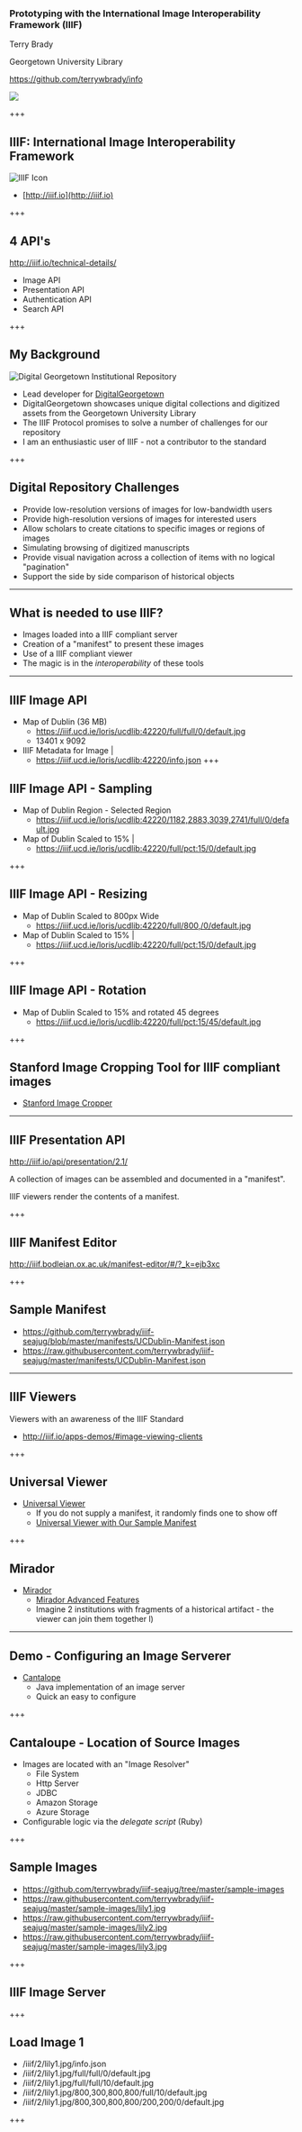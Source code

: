 ### Prototyping with the International Image Interoperability Framework (IIIF)  

Terry Brady

Georgetown University Library

https://github.com/terrywbrady/info

![](https://www.library.georgetown.edu/sites/default/files/library-logo.png)

+++

## IIIF: International Image Interoperability Framework

![IIIF Icon](https://upload.wikimedia.org/wikipedia/commons/e/e8/International_Image_Interoperability_Framework_logo.png)
* [http://iiif.io](http://iiif.io)

+++

## 4 API's

http://iiif.io/technical-details/

* Image API
* Presentation API
* Authentication API
* Search API

+++

## My Background

![Digital Georgetown Institutional Repository](https://repository.library.georgetown.edu/themes/ir//images/ir-logo.png)

* Lead developer for [DigitalGeorgetown](https://repository.library.georgetown.edu)
* DigitalGeorgetown showcases unique digital collections and digitized assets from the Georgetown University Library
* The IIIF Protocol promises to solve a number of challenges for our repository
* I am an enthusiastic user of IIIF - not a contributor to the standard

+++

## Digital Repository Challenges

* Provide low-resolution versions of images for low-bandwidth users
* Provide high-resolution versions of images for interested users
* Allow scholars to create citations to specific images or regions of images
* Simulating browsing of digitized manuscripts
* Provide visual navigation across a collection of items with no logical "pagination"
* Support the side by side comparison of historical objects

---

## What is needed to use IIIF?

* Images loaded into a IIIF compliant server
* Creation of a "manifest" to present these images
* Use of a IIIF compliant viewer
* The magic is in the *interoperability* of these tools

---

## IIIF Image API

* Map of Dublin (36 MB)
  * https://iiif.ucd.ie/loris/ucdlib:42220/full/full/0/default.jpg
  * 13401 x 9092
* IIIF Metadata for Image |
  * https://iiif.ucd.ie/loris/ucdlib:42220/info.json
+++

## IIIF Image API - Sampling

* Map of Dublin Region - Selected Region
  * https://iiif.ucd.ie/loris/ucdlib:42220/1182,2883,3039,2741/full/0/default.jpg
* Map of Dublin Scaled to 15% |
  * https://iiif.ucd.ie/loris/ucdlib:42220/full/pct:15/0/default.jpg

+++

## IIIF Image API - Resizing

* Map of Dublin Scaled to 800px Wide 
  * https://iiif.ucd.ie/loris/ucdlib:42220/full/800,/0/default.jpg
* Map of Dublin Scaled to 15% |
  * https://iiif.ucd.ie/loris/ucdlib:42220/full/pct:15/0/default.jpg

+++

## IIIF Image API - Rotation

* Map of Dublin Scaled to 15% and rotated 45 degrees
  * https://iiif.ucd.ie/loris/ucdlib:42220/full/pct:15/45/default.jpg

+++

## Stanford Image Cropping Tool for IIIF compliant images

* [Stanford Image Cropper](https://stanford.edu/~efisch17/iiif-tools/cropper/)
---

## IIIF Presentation API

http://iiif.io/api/presentation/2.1/

A collection of images can be assembled and documented in a "manifest".  

IIIF viewers render the contents of a manifest.

+++

## IIIF Manifest Editor

http://iiif.bodleian.ox.ac.uk/manifest-editor/#/?_k=ejb3xc

+++

## Sample Manifest

* https://github.com/terrywbrady/iiif-seajug/blob/master/manifests/UCDublin-Manifest.json
* https://raw.githubusercontent.com/terrywbrady/iiif-seajug/master/manifests/UCDublin-Manifest.json

---

## IIIF Viewers

Viewers with an awareness of the IIIF Standard

* http://iiif.io/apps-demos/#image-viewing-clients

+++

## Universal Viewer

* [Universal Viewer](http://universalviewer.io)
  * If you do not supply a manifest, it randomly finds one to show off
  * [Universal Viewer with Our Sample Manifest](http://universalviewer.io/uv.html?manifest=https://raw.githubusercontent.com/terrywbrady/iiif-seajug/master/manifests/UCDublin-Manifest.json)

+++

## Mirador

* [Mirador](http://projectmirador.org)
  * [Mirador Advanced Features](http://projectmirador.org/demo/advanced_features.htm)
  * Imagine 2 institutions with fragments of a historical artifact - the viewer can join them together l)
---

## Demo - Configuring an Image Serverer

* [Cantalope](https://medusa-project.github.io/cantaloupe/)
  * Java implementation of an image server
  * Quick an easy to configure
  
+++
  
## Cantaloupe - Location of Source Images

* Images are located with an "Image Resolver"
  * File System
  * Http Server 
  * JDBC
  * Amazon Storage
  * Azure Storage
* Configurable logic via the *delegate script* (Ruby)

+++ 

## Sample Images

* https://github.com/terrywbrady/iiif-seajug/tree/master/sample-images
* https://raw.githubusercontent.com/terrywbrady/iiif-seajug/master/sample-images/lily1.jpg
* https://raw.githubusercontent.com/terrywbrady/iiif-seajug/master/sample-images/lily2.jpg
* https://raw.githubusercontent.com/terrywbrady/iiif-seajug/master/sample-images/lily3.jpg

+++ 
## IIIF Image Server

+++ 
## Load Image 1

* /iiif/2/lily1.jpg/info.json
* /iiif/2/lily1.jpg/full/full/0/default.jpg
* /iiif/2/lily1.jpg/full/full/10/default.jpg
* /iiif/2/lily1.jpg/800,300,800,800/full/10/default.jpg
* /iiif/2/lily1.jpg/800,300,800,800/200,200/0/default.jpg

+++

  